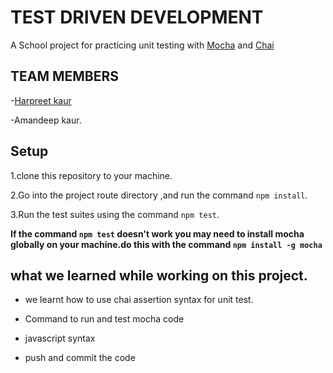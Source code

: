 #  TEST DRIVEN DEVELOPMENT 

A School project for practicing unit testing  with [Mocha](https://mochajs.org/) and [Chai](https://www.chaijs.com/)

## TEAM MEMBERS

-[Harpreet kaur](https://github.com/1993831/TDD-practice/edit/main/README.md)

-Amandeep kaur.

## Setup

1.clone this repository to your machine.

2.Go into the project route directory ,and run the command `npm install`.

3.Run the test suites using the command `npm test`.

**If the command `npm test` doesn't work you may need to install mocha globally on your machine.do this with the command `npm install -g mocha`**

## what we learned  while working on this project.

* we learnt how to use chai assertion syntax for unit test.

* Command to run and test mocha code

* javascript syntax

* push  and commit the code
